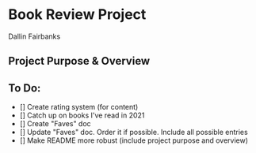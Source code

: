 # Book Review Project
Dallin Fairbanks

## Project Purpose & Overview


## To Do:
* [] Create rating system (for content)
* [] Catch up on books I've read in 2021
* [] Create "Faves" doc
* [] Update "Faves" doc. Order it if possible. Include all possible entries
* [] Make README more robust (include project purpose and overview)

